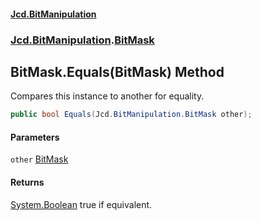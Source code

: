 #### [Jcd.BitManipulation](index.md 'index')

### [Jcd.BitManipulation](Jcd.BitManipulation.md 'Jcd.BitManipulation').[BitMask](Jcd.BitManipulation.BitMask.md 'Jcd.BitManipulation.BitMask')

## BitMask.Equals(BitMask) Method

Compares this instance to another for equality.

```csharp
public bool Equals(Jcd.BitManipulation.BitMask other);
```

#### Parameters

<a name='Jcd.BitManipulation.BitMask.Equals(Jcd.BitManipulation.BitMask).other'></a>

`other` [BitMask](Jcd.BitManipulation.BitMask.md 'Jcd.BitManipulation.BitMask')

#### Returns

[System.Boolean](https://docs.microsoft.com/en-us/dotnet/api/System.Boolean 'System.Boolean')
true if equivalent.